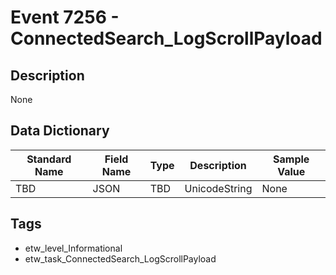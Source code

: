 # Event 7256 - ConnectedSearch_LogScrollPayload

## Description
None

## Data Dictionary
|Standard Name|Field Name|Type|Description|Sample Value|
|---|---|---|---|---|
|TBD|JSON|TBD|UnicodeString|None|None|

## Tags
* etw_level_Informational
* etw_task_ConnectedSearch_LogScrollPayload